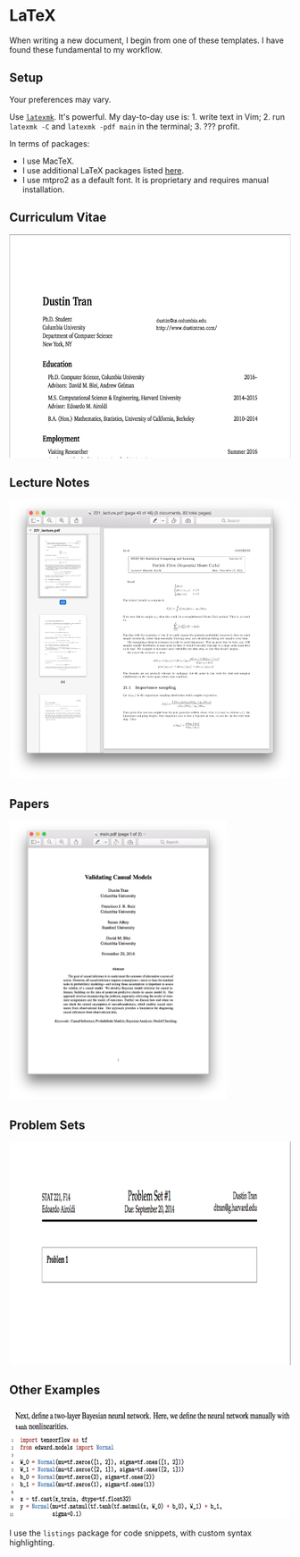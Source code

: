 # LaTeX

When writing a new document, I begin from one of these templates. I
have found these fundamental to my workflow.

## Setup

Your preferences may vary.

Use [`latexmk`](https://www.ctan.org/pkg/latexmk/?lang=en). It's
powerful. My day-to-day use is: 1. write text in Vim; 2. run `latexmk -C`
and `latexmk -pdf main` in the terminal; 3. ??? profit.

In terms of packages:

+ I use MacTeX.
+ I use additional LaTeX packages listed
  [here](https://github.com/dustinvtran/dotfiles/tree/laptop-mac/Library/texmf/tex/latex).
+ I use mtpro2 as a default font. It is proprietary and requires
  manual installation.

## Curriculum Vitae
<img src="img/cv.png" height="400">

## Lecture Notes
<img src="img/lectures.png" height="500">

## Papers
<img src="img/papers.png" height="500">

## Problem Sets
<img src="img/problem-sets.png" height="400">

## Other Examples
<img src="img/code.png" height="200">

I use the `listings` package for code snippets, with custom syntax
highlighting.
